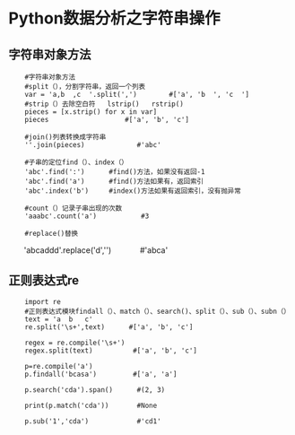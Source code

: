 # Python数据分析之字符串操作
## 字符串对象方法

        #字符串对象方法
        #split（），分割字符串，返回一个列表
        var = 'a,b  ,c  '.split(',')        #['a', 'b  ', 'c  ']
        #strip（）去除空白符   lstrip()   rstrip()
        pieces = [x.strip() for x in var]
        pieces                   #['a', 'b', 'c']

        #join()列表转换成字符串
        ''.join(pieces)             #'abc'

        #子串的定位find（）、index（）
        'abc'.find(':')      #find()方法，如果没有返回-1
        'abc'.find('a')      #find()方法如果有，返回索引
        'abc'.index('b')     #index()方法如果有返回索引，没有抛异常

        #count（）记录子串出现的次数
        'aaabc'.count('a')           #3

        #replace()替换
        'abcaddd'.replace('d','')             #'abca'
## 正则表达式re

        import re 
        #正则表达式模块findall（）、match（）、search()、split（）、sub（）、subn（）
        text = 'a  b   c'
        re.split('\s+',text)      #['a', 'b', 'c']

        regex = re.compile('\s+')
        regex.split(text)          #['a', 'b', 'c']

        p=re.compile('a')
        p.findall('bcasa')         #['a', 'a']

        p.search('cda').span()      #(2, 3)

        print(p.match('cda'))       #None

        p.sub('1','cda')            #'cd1'
